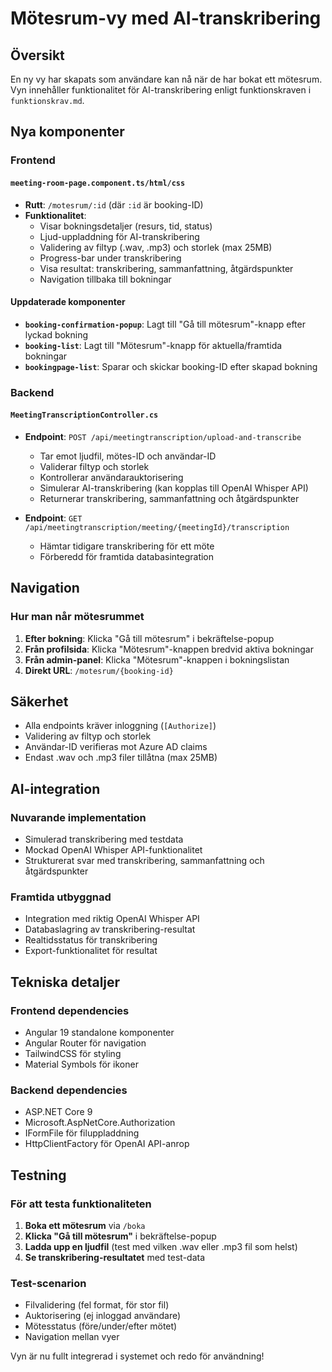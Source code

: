 # Mötesrum-vy med AI-transkribering

## Översikt

En ny vy har skapats som användare kan nå när de har bokat ett mötesrum. Vyn innehåller funktionalitet för AI-transkribering enligt funktionskraven i `funktionskrav.md`.

## Nya komponenter

### Frontend

#### `meeting-room-page.component.ts/html/css`

- **Rutt**: `/motesrum/:id` (där `:id` är booking-ID)
- **Funktionalitet**:
  - Visar bokningsdetaljer (resurs, tid, status)
  - Ljud-uppladdning för AI-transkribering
  - Validering av filtyp (.wav, .mp3) och storlek (max 25MB)
  - Progress-bar under transkribering
  - Visa resultat: transkribering, sammanfattning, åtgärdspunkter
  - Navigation tillbaka till bokningar

#### Uppdaterade komponenter

- **`booking-confirmation-popup`**: Lagt till "Gå till mötesrum"-knapp efter lyckad bokning
- **`booking-list`**: Lagt till "Mötesrum"-knapp för aktuella/framtida bokningar
- **`bookingpage-list`**: Sparar och skickar booking-ID efter skapad bokning

### Backend

#### `MeetingTranscriptionController.cs`

- **Endpoint**: `POST /api/meetingtranscription/upload-and-transcribe`
  - Tar emot ljudfil, mötes-ID och användar-ID
  - Validerar filtyp och storlek
  - Kontrollerar användarauktorisering
  - Simulerar AI-transkribering (kan kopplas till OpenAI Whisper API)
  - Returnerar transkribering, sammanfattning och åtgärdspunkter

- **Endpoint**: `GET /api/meetingtranscription/meeting/{meetingId}/transcription`
  - Hämtar tidigare transkribering för ett möte
  - Förberedd för framtida databasintegration

## Navigation

### Hur man når mötesrummet

1. **Efter bokning**: Klicka "Gå till mötesrum" i bekräftelse-popup
2. **Från profilsida**: Klicka "Mötesrum"-knappen bredvid aktiva bokningar
3. **Från admin-panel**: Klicka "Mötesrum"-knappen i bokningslistan
4. **Direkt URL**: `/motesrum/{booking-id}`

## Säkerhet

- Alla endpoints kräver inloggning (`[Authorize]`)
- Validering av filtyp och storlek
- Användar-ID verifieras mot Azure AD claims
- Endast .wav och .mp3 filer tillåtna (max 25MB)

## AI-integration

### Nuvarande implementation

- Simulerad transkribering med testdata
- Mockad OpenAI Whisper API-funktionalitet
- Strukturerat svar med transkribering, sammanfattning och åtgärdspunkter

### Framtida utbyggnad

- Integration med riktig OpenAI Whisper API
- Databaslagring av transkribering-resultat
- Realtidsstatus för transkribering
- Export-funktionalitet för resultat

## Tekniska detaljer

### Frontend dependencies

- Angular 19 standalone komponenter
- Angular Router för navigation
- TailwindCSS för styling
- Material Symbols för ikoner

### Backend dependencies

- ASP.NET Core 9
- Microsoft.AspNetCore.Authorization
- IFormFile för filuppladdning
- HttpClientFactory för OpenAI API-anrop

## Testning

### För att testa funktionaliteten

1. **Boka ett mötesrum** via `/boka`
2. **Klicka "Gå till mötesrum"** i bekräftelse-popup
3. **Ladda upp en ljudfil** (test med vilken .wav eller .mp3 fil som helst)
4. **Se transkribering-resultatet** med test-data

### Test-scenarion

- Filvalidering (fel format, för stor fil)
- Auktorisering (ej inloggad användare)
- Mötesstatus (före/under/efter mötet)
- Navigation mellan vyer

Vyn är nu fullt integrerad i systemet och redo för användning!
